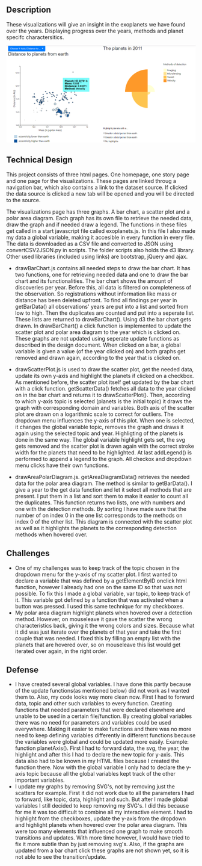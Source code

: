 ## Description  
These visualizations will give an insight in the exoplanets we have found over the years. Displaying progress over the years, methods and planet specifc charactersitics.  

![lowerPartSite](doc/screenshotScatterArea.png)  

## Technical Design  
This project consists of three html pages. One homepage, one story page and one page for the visualizations. These pages are linked throug a navigation bar, which also contains a link to the dataset source. If clicked the data source is clicked a new tab will be opened and you will be directed to the source.  

The visualizations page has three graphs. A bar chart, a scatter plot and a polar area diagram. Each graph has its own file to retrieve the needed data, draw the graph and if needed draw a legend. The functions in these files get called in a start javascript file called exoplanets.js. In this file I also made my data a global variable, making it accesible in every function in every file. The data is downloaded as a CSV file and converted to JSON using convertCSV2JSON.py in scripts. The folder scripts also holds the d3 library. Other used libraries (included using links) are bootstrap, jQuery and ajax.  

- drawBarChart.js contains all needed steps to draw the bar chart. It has two functions, one for retrieving needed data and one to draw the bar chart and its functionalities. The bar chart shows the amount of discoveries per year. Before this, all data is filtered on completeness of the observation. So registrations without information like mass or distance has been deleted upfront. To find all findings per year in getBarData() all observations' years are put into a list and sorted from low to high. Then the duplicates are counted and put into a seperate list. These lists are returned to drawBarChart(). Using d3 the bar chart gets drawn. In drawBarChart() a click function is implemented to update the scatter plot and polar area diagram to the year which is clicked on. These graphs are not updated using seperate update functions as described in the design document. When clicked on a bar, a global variable is given a value (of the year clicked on) and both graphs get removed and drawn again, according to the year that is clicked on.  
- drawScatterPlot.js is used to draw the scatter plot, get the needed data, update its own y-axis and highlight the planets if clicked on a checkbox. As mentioned before, the scatter plot itself get updated by the bar chart with a click function. getScatterData() fetches all data to the year clicked on in the bar chart and returns it to drawScatterPlot(). Then, according to which y-axis topic is selected (planets is the initial topic) it draws the graph with corresponding domain and variables. Both axis of the scatter plot are drawn on a logarithmic scale to correct for outliers. The dropdown menu influences the y-axis of this plot. When one is selected, it changes the global variable topic, removes the graph and draws it again using the selected topic and year. Highligting of the planets is done in the same way. The global variable highlight gets set, the svg gets removed and the scatter plot is drawn again with the correct stroke width for the planets that need to be highlighted. At last addLegend() is performed to append a legend to the graph. All checkox and dropdown menu clicks have their own functions. 

- drawAreaPolarDiagram.js. getAreaDiagramData() retrieves the needed data for the polar area diagram. The method is similar to getBarData(). I give a year to the get data function and let it select all methods that are present. I put them in a list and sort them to make it easier to count all the duplicates. This function returns two lists, one with numbers and one with the detection methods. By sorting I have made sure that the number of on index 0 in the one list corresponds to the methods on index 0 of the other list. This diagram is connected with the scatter plot as well as it highlights the planets to the corresponding detection methods when hovered over. 

## Challenges  
- One of my challenges was to keep track of the topic chosen in the dropdown menu for the y-axis of my scatter plot. I first wanted to declare a variable that was defined by a getElementByID onclick html function, however I already had one on the same ID so that was not possible. To fix this I made a global variable, var topic, to keep track of it. This variable got defined by a function that was activated when a button was pressed. I used this same technique for my checkboxes.  
- My polar area diagram highlight planets when hovered over a detection method. However, on mouseleave it gave the scatter the wrong characteristics back, giving it the wrong colors and sizes. Because what it did was just iterate over the planets of that year and take the first couple that was needed. I fixed this by filling an empty list with the planets that are hovered over, so on mouseleave this list would get iterated over again, in the right order. 

## Defense  
- I have created several global variables. I have done this partly because of the update functions(as mentioned below) did not work as I wanted them to. Also, my code looks way more clean now. First I had to forward data, topic and other such variables to every function. Creating functions that needed parameters that were declared elsewhere and unable to be used in a certain file/function. By creating global variables there was no need for parameters and variables could be used everywhere. Making it easier to make functions and there was no more need to keep defining variables differently in different functions because the variables were global and could be updated more easily. Example: function planetAxis(). First I had to forward data, the svg, the year, the highlight and after this I had to declare the new topic for y-axis. This data also had to be known in my HTML files because I created the function there. Now with the global variable I only had to declare the y-axis topic because all the global variables kept track of the other important variables.  
- I update my graphs by removing SVG's, not by removing just the scatters for example. First it did not work due to all the parameters I had to forward, like topic, data, highlight and such. But after I made global variables I still decided to keep removing my SVG's. I did this because for me it was too difficult to combine all my interactive element. I had to highlight from the checkboxes, update the y-axis from the dropdown and highlight planets when hovered over the polar area diagram. This were too many elements that influenced one graph to make smooth transitions and updates. With more time however, I would have tried to fix it more subtle than by just removing svg's. Also, if the graphs are updated from a bar chart click these graphs are not shown yet, so it is not able to see the transition/update.  